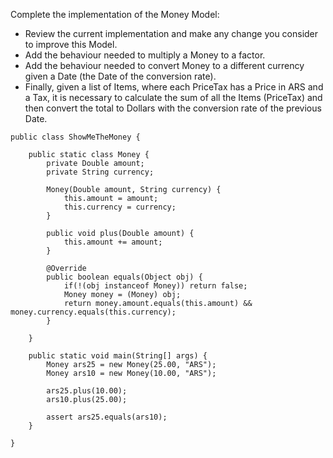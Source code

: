 Complete the implementation of the Money Model:
 - Review the current implementation and make any change you consider to improve this Model.
 - Add the behaviour needed to multiply a Money to a factor.
 - Add the behaviour needed to convert Money to a different currency given a Date (the Date of the conversion rate).
 - Finally, given a list of Items, where each PriceTax has a Price in ARS and a Tax, it is necessary to calculate
   the sum of all the Items (PriceTax) and then convert the total to Dollars with the conversion rate of the
   previous Date.
 
```code
public class ShowMeTheMoney {

    public static class Money {
        private Double amount;
        private String currency;

        Money(Double amount, String currency) {
            this.amount = amount;
            this.currency = currency;
        }

        public void plus(Double amount) {
            this.amount += amount;
        }

        @Override
        public boolean equals(Object obj) {
            if(!(obj instanceof Money)) return false;
            Money money = (Money) obj;
            return money.amount.equals(this.amount) && money.currency.equals(this.currency);
        }

    }

    public static void main(String[] args) {
        Money ars25 = new Money(25.00, "ARS");
        Money ars10 = new Money(10.00, "ARS");

        ars25.plus(10.00);
        ars10.plus(25.00);

        assert ars25.equals(ars10);
    }

}
```